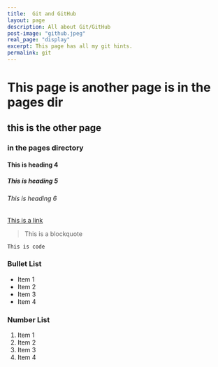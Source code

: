 ```yaml
---
title:  Git and GitHub
layout: page
description: All about Git/GitHub
post-image: "github.jpeg"
real_page: "display" 
excerpt: This page has all my git hints.
permalink: git
---
```


# This page is another page is in the pages dir
## this is the other page
### in the pages directory
#### This is heading 4
##### This is heading 5
###### This is heading 6

[This is a link](#)

> This is a blockquote

`This is code`

### Bullet List
* Item 1
* Item 2
* Item 3
* Item 4

### Number List
1. Item 1
2. Item 2
3. Item 3
4. Item 4